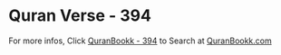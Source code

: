 # Quran Verse - 394 

For more infos, Click [QuranBookk - 394](https://www.quranbookk.com/quran/search?q=394) to Search at [QuranBookk.com](http://quranbookk.com/)